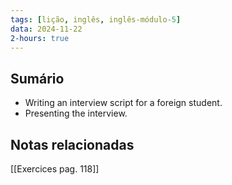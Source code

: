 ```yaml
---
tags: [lição, inglês, inglês-módulo-5]
data: 2024-11-22
2-hours: true
---
```


## Sumário
- Writing an interview script for a foreign student.
- Presenting the interview.
## Notas relacionadas
[[Exercices pag. 118]]

